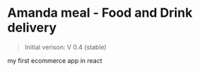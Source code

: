# Amanda meal - Food and Drink delivery

> Initial verison: V 0.4 (stable)

my first ecommerce app in react
